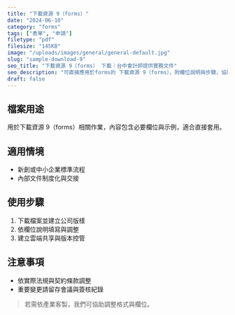 ```yaml
---
title: "下載資源 9（forms）"
date: "2024-06-10"
category: "forms"
tags: ["表單", "申請"]
filetype: "pdf"
filesize: "145KB"
image: "/uploads/images/general/general-default.jpg"
slug: "sample-download-9"
seo_title: "下載資源 9（forms） 下載｜台中會計師提供實務文件"
seo_description: "可直接應用於forms的 下載資源 9（forms），附欄位說明與步驟，協助快速落地。"
draft: false
---
```


## 檔案用途
用於下載資源 9（forms）相關作業，內容包含必要欄位與示例，適合直接套用。

## 適用情境
- 新創或中小企業標準流程
- 內部文件制度化與交接

## 使用步驟
1. 下載檔案並建立公司版樣
2. 依欄位說明填寫與調整
3. 建立雲端共享與版本控管

## 注意事項
- 依實際法規與契約條款調整
- 重要變更請留存會議與簽核紀錄

> 若需依產業客製，我們可協助調整格式與欄位。

